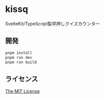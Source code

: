 # kissq

SvelteKit/TypeScript製早押しクイズカウンター

## 開発

```sh
pnpm install
pnpm run dev
pnpm run build
```

## ライセンス

[The MIT License](./LICENSE.txt)
